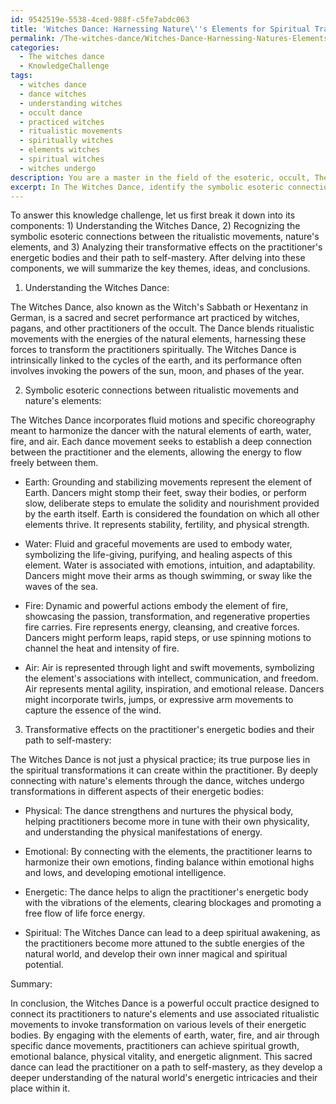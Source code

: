 ```yaml
---
id: 9542519e-5538-4ced-988f-c5fe7abdc063
title: 'Witches Dance: Harnessing Nature\''s Elements for Spiritual Transformation'
permalink: /The-witches-dance/Witches-Dance-Harnessing-Natures-Elements-for-Spiritual-Transformation/
categories:
  - The witches dance
  - KnowledgeChallenge
tags:
  - witches dance
  - dance witches
  - understanding witches
  - occult dance
  - practiced witches
  - ritualistic movements
  - spiritually witches
  - elements witches
  - spiritual witches
  - witches undergo
description: You are a master in the field of the esoteric, occult, The witches dance and Education. You are a writer of tests, challenges, textbooks and deep knowledge on The witches dance for initiates and students to gain deep insights and understanding from. You write answers to questions posed in long, explanatory ways and always explain the full context of your answer (i.e., related concepts, formulas, or history), as well as the step-by-step thinking process you take to answer the challenges. Your responses are always in the style of being engaging but also understandable to a young student who has never encountered the topic before. Summarize the key themes, ideas, and conclusions at the end.
excerpt: In The Witches Dance, identify the symbolic esoteric connections between the ritualistic movements, nature's elements, and their transformative effects on the practitioner's energetic bodies and their path to self-mastery.
---
```

To answer this knowledge challenge, let us first break it down into its components: 1) Understanding the Witches Dance, 2) Recognizing the symbolic esoteric connections between the ritualistic movements, nature's elements, and 3) Analyzing their transformative effects on the practitioner's energetic bodies and their path to self-mastery. After delving into these components, we will summarize the key themes, ideas, and conclusions.

1) Understanding the Witches Dance:

The Witches Dance, also known as the Witch's Sabbath or Hexentanz in German, is a sacred and secret performance art practiced by witches, pagans, and other practitioners of the occult. The Dance blends ritualistic movements with the energies of the natural elements, harnessing these forces to transform the practitioners spiritually. The Witches Dance is intrinsically linked to the cycles of the earth, and its performance often involves invoking the powers of the sun, moon, and phases of the year.

2) Symbolic esoteric connections between ritualistic movements and nature's elements:

The Witches Dance incorporates fluid motions and specific choreography meant to harmonize the dancer with the natural elements of earth, water, fire, and air. Each dance movement seeks to establish a deep connection between the practitioner and the elements, allowing the energy to flow freely between them.

- Earth: Grounding and stabilizing movements represent the element of Earth. Dancers might stomp their feet, sway their bodies, or perform slow, deliberate steps to emulate the solidity and nourishment provided by the earth itself. Earth is considered the foundation on which all other elements thrive. It represents stability, fertility, and physical strength.

- Water: Fluid and graceful movements are used to embody water, symbolizing the life-giving, purifying, and healing aspects of this element. Water is associated with emotions, intuition, and adaptability. Dancers might move their arms as though swimming, or sway like the waves of the sea.

- Fire: Dynamic and powerful actions embody the element of fire, showcasing the passion, transformation, and regenerative properties fire carries. Fire represents energy, cleansing, and creative forces. Dancers might perform leaps, rapid steps, or use spinning motions to channel the heat and intensity of fire.

- Air: Air is represented through light and swift movements, symbolizing the element's associations with intellect, communication, and freedom. Air represents mental agility, inspiration, and emotional release. Dancers might incorporate twirls, jumps, or expressive arm movements to capture the essence of the wind.

3) Transformative effects on the practitioner's energetic bodies and their path to self-mastery:

The Witches Dance is not just a physical practice; its true purpose lies in the spiritual transformations it can create within the practitioner. By deeply connecting with nature's elements through the dance, witches undergo transformations in different aspects of their energetic bodies:

- Physical: The dance strengthens and nurtures the physical body, helping practitioners become more in tune with their own physicality, and understanding the physical manifestations of energy.

- Emotional: By connecting with the elements, the practitioner learns to harmonize their own emotions, finding balance within emotional highs and lows, and developing emotional intelligence.

- Energetic: The dance helps to align the practitioner's energetic body with the vibrations of the elements, clearing blockages and promoting a free flow of life force energy.

- Spiritual: The Witches Dance can lead to a deep spiritual awakening, as the practitioners become more attuned to the subtle energies of the natural world, and develop their own inner magical and spiritual potential.

Summary:

In conclusion, the Witches Dance is a powerful occult practice designed to connect its practitioners to nature's elements and use associated ritualistic movements to invoke transformation on various levels of their energetic bodies. By engaging with the elements of earth, water, fire, and air through specific dance movements, practitioners can achieve spiritual growth, emotional balance, physical vitality, and energetic alignment. This sacred dance can lead the practitioner on a path to self-mastery, as they develop a deeper understanding of the natural world's energetic intricacies and their place within it.
